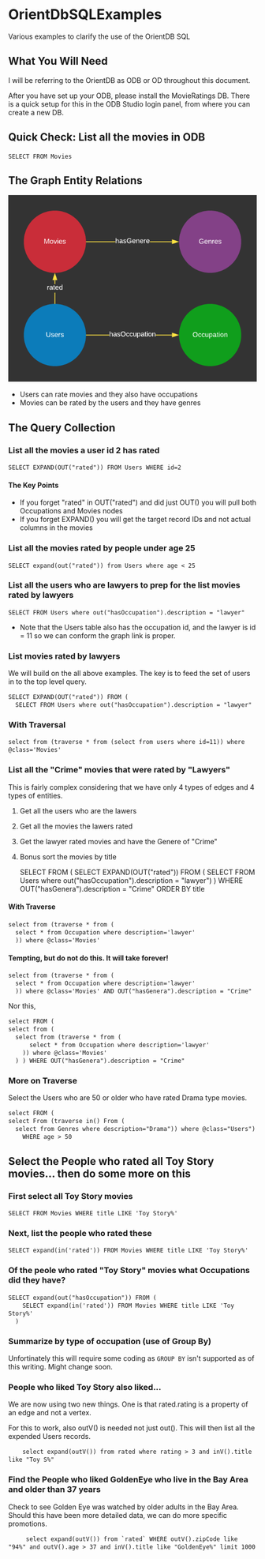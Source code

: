 # OrientDbSQLExamples
Various examples to clarify the use of the OrientDB SQL

## What You Will Need

I will be referring to the OrientDB as ODB or OD throughout this document.

After you have set up your ODB, please install the MovieRatings DB. There is a quick setup for this in the ODB Studio login panel, from where you can create a new DB.

## Quick Check: List all the movies in ODB

    SELECT FROM Movies
  
## The Graph Entity Relations

![Movies DB Entity Relations](Entities.png)

* Users can rate movies and they also have occupations
* Movies can be rated by the users and they have genres

## The Query Collection

### List all the movies a user id 2 has rated

    SELECT EXPAND(OUT("rated")) FROM Users WHERE id=2
  
#### The Key Points
  
* If you forget "rated" in OUT("rated") and did just OUT() you will pull both Occupations and Movies nodes
* If you forget EXPAND() you will get the target record IDs and not actual columns in the movies

### List all the movies rated by people under age 25

    SELECT expand(out("rated")) from Users where age < 25
  
### List all the users who are lawyers to prep for the list movies rated by lawyers

    SELECT FROM Users where out("hasOccupation").description = "lawyer"

* Note that the Users table also has the occupation id, and the lawyer is id = 11 so we can conform the
graph link is proper.

### List movies rated by lawyers
  
We will build on the all above examples. The key is to feed the set of users in to the top level query.

    SELECT EXPAND(OUT("rated")) FROM (
      SELECT FROM Users where out("hasOccupation").description = "lawyer"
      
### With Traversal

    select from (traverse * from (select from users where id=11)) where @class='Movies'
    
### List all the "Crime" movies that were rated by "Lawyers" 

This is fairly complex considering that we have only 4 types of edges and 4 types of entities.

1. Get all the users who are the lawers
2. Get all the movies the lawers rated
3. Get the lawyer rated movies and have the Genere of "Crime"
4. Bonus sort the movies by title

      SELECT FROM (
      SELECT EXPAND(OUT("rated")) FROM (
          SELECT FROM Users where out("hasOccupation").description = "lawyer")
        ) WHERE OUT("hasGenera").description = "Crime"
      ORDER BY title

#### With Traverse

    select from (traverse * from (
      select * from Occupation where description='lawyer'
      )) where @class='Movies'

#### Tempting, but do not do this. It will take forever!

    select from (traverse * from (
      select * from Occupation where description='lawyer'
      )) where @class='Movies' AND OUT("hasGenera").description = "Crime"
      
Nor this,

    select FROM (
    select from (
      select from (traverse * from (
          select * from Occupation where description='lawyer'
        )) where @class='Movies'
      ) ) WHERE OUT("hasGenera").description = "Crime"


### More on Traverse

Select the Users who are 50 or older who have rated Drama type movies.

    select FROM (
    select From (traverse in() From (
      select from Genres where description="Drama")) where @class="Users")
        WHERE age > 50

## Select the People who rated all Toy Story movies... then do some more on this

### First select all Toy Story movies

    SELECT FROM Movies WHERE title LIKE 'Toy Story%'
    
### Next, list the people who rated these

    SELECT expand(in('rated')) FROM Movies WHERE title LIKE 'Toy Story%'

### Of the peole who rated "Toy Story" movies what Occupations did they have?

    SELECT expand(out("hasOccupation")) FROM (
        SELECT expand(in('rated')) FROM Movies WHERE title LIKE 'Toy Story%'
      )
      
### Summarize by type of occupation (use of Group By)

Unfortinately this will require some coding as `GROUP BY` isn't supported as of this writing. Might change soon.

### People who liked Toy Story also liked...

We are now using two new things. One is that rated.rating is a property of an edge and not a vertex.

For this to work, also outV() is needed not just out(). This will then list all the expended Users records. 

        select expand(outV()) from rated where rating > 3 and inV().title like "Toy S%"
        
### Find the People who liked GoldenEye who live in the Bay Area and older than 37 years

Check to see Golden Eye was watched by older adults in the Bay Area. Should this have been more detailed data,
we can do more specific promotions.

         select expand(outV()) from `rated` WHERE outV().zipCode like "94%" and outV().age > 37 and inV().title like "GoldenEye%" limit 1000


      
    


  
  
